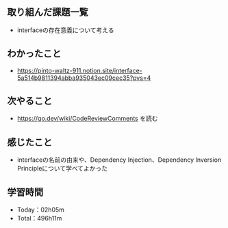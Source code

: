 ## 取り組んだ課題一覧
- interfaceの存在意義について考える
 
## わかったこと
- https://pinto-waltz-911.notion.site/interface-5a514b9811394abba935043ec09cec35?pvs=4

## 次やること
- https://go.dev/wiki/CodeReviewComments を読む

## 感じたこと
- interfaceの名前の由来や、Dependency Injection、Dependency Inversion Principleについて学べてよかった　

## 学習時間
- Today：02h05m
- Total：496h11m
